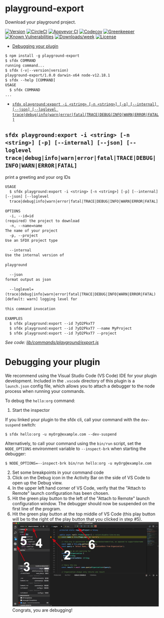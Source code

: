 playground-export
=================

Download your playground project.

[![Version](https://img.shields.io/npm/v/playground-export.svg)](https://npmjs.org/package/playground-export)
[![CircleCI](https://circleci.com/gh/https://github.com/ntotten/lwc-playground-export/lwc-playground-export/tree/master.svg?style=shield)](https://circleci.com/gh/https://github.com/ntotten/lwc-playground-export/lwc-playground-export/tree/master)
[![Appveyor CI](https://ci.appveyor.com/api/projects/status/github/https://github.com/ntotten/lwc-playground-export/lwc-playground-export?branch=master&svg=true)](https://ci.appveyor.com/project/heroku/lwc-playground-export/branch/master)
[![Codecov](https://codecov.io/gh/https://github.com/ntotten/lwc-playground-export/lwc-playground-export/branch/master/graph/badge.svg)](https://codecov.io/gh/https://github.com/ntotten/lwc-playground-export/lwc-playground-export)
[![Greenkeeper](https://badges.greenkeeper.io/https://github.com/ntotten/lwc-playground-export/lwc-playground-export.svg)](https://greenkeeper.io/)
[![Known Vulnerabilities](https://snyk.io/test/github/https://github.com/ntotten/lwc-playground-export/lwc-playground-export/badge.svg)](https://snyk.io/test/github/https://github.com/ntotten/lwc-playground-export/lwc-playground-export)
[![Downloads/week](https://img.shields.io/npm/dw/playground-export.svg)](https://npmjs.org/package/playground-export)
[![License](https://img.shields.io/npm/l/playground-export.svg)](https://github.com/https://github.com/ntotten/lwc-playground-export/lwc-playground-export/blob/master/package.json)

<!-- toc -->
* [Debugging your plugin](#debugging-your-plugin)
<!-- tocstop -->
<!-- install -->
<!-- usage -->
```sh-session
$ npm install -g playground-export
$ sfdx COMMAND
running command...
$ sfdx (-v|--version|version)
playground-export/1.0.0 darwin-x64 node-v12.18.1
$ sfdx --help [COMMAND]
USAGE
  $ sfdx COMMAND
...
```
<!-- usagestop -->
<!-- commands -->
* [`sfdx playground:export -i <string> [-n <string>] [-p] [--internal] [--json] [--loglevel trace|debug|info|warn|error|fatal|TRACE|DEBUG|INFO|WARN|ERROR|FATAL]`](#sfdx-playgroundexport--i-string--n-string--p---internal---json---loglevel-tracedebuginfowarnerrorfataltracedebuginfowarnerrorfatal)

## `sfdx playground:export -i <string> [-n <string>] [-p] [--internal] [--json] [--loglevel trace|debug|info|warn|error|fatal|TRACE|DEBUG|INFO|WARN|ERROR|FATAL]`

print a greeting and your org IDs

```
USAGE
  $ sfdx playground:export -i <string> [-n <string>] [-p] [--internal] [--json] [--loglevel 
  trace|debug|info|warn|error|fatal|TRACE|DEBUG|INFO|WARN|ERROR|FATAL]

OPTIONS
  -i, --id=id                                                                       (required) the project to download
  -n, --name=name                                                                   The name of your project
  -p, --project                                                                     Use an SFDX project type

  --internal                                                                        Use the internal version of
                                                                                    playground

  --json                                                                            format output as json

  --loglevel=(trace|debug|info|warn|error|fatal|TRACE|DEBUG|INFO|WARN|ERROR|FATAL)  [default: warn] logging level for
                                                                                    this command invocation

EXAMPLES
  $ sfdx playground:export --id 7yD2PkxT7
  $ sfdx playground:export --id 7yD2PkxT7 --name MyProject
  $ sfdx playground:export --id 7yD2PkxT7 --project
```

_See code: [lib/commands/playground/export.js](https://github.com/ntotten/lwc-playground-export/blob/v1.0.0/lib/commands/playground/export.js)_
<!-- commandsstop -->
<!-- debugging-your-plugin -->
# Debugging your plugin
We recommend using the Visual Studio Code (VS Code) IDE for your plugin development. Included in the `.vscode` directory of this plugin is a `launch.json` config file, which allows you to attach a debugger to the node process when running your commands.

To debug the `hello:org` command: 
1. Start the inspector
  
If you linked your plugin to the sfdx cli, call your command with the `dev-suspend` switch: 
```sh-session
$ sfdx hello:org -u myOrg@example.com --dev-suspend
```
  
Alternatively, to call your command using the `bin/run` script, set the `NODE_OPTIONS` environment variable to `--inspect-brk` when starting the debugger:
```sh-session
$ NODE_OPTIONS=--inspect-brk bin/run hello:org -u myOrg@example.com
```

2. Set some breakpoints in your command code
3. Click on the Debug icon in the Activity Bar on the side of VS Code to open up the Debug view.
4. In the upper left hand corner of VS Code, verify that the "Attach to Remote" launch configuration has been chosen.
5. Hit the green play button to the left of the "Attach to Remote" launch configuration window. The debugger should now be suspended on the first line of the program. 
6. Hit the green play button at the top middle of VS Code (this play button will be to the right of the play button that you clicked in step #5).
<br><img src=".images/vscodeScreenshot.png" width="480" height="278"><br>
Congrats, you are debugging!
